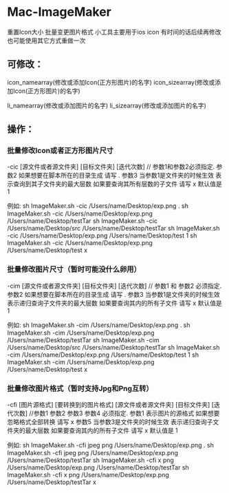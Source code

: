 # Mac-ImageMaker
重置Icon大小 批量变更图片格式 小工具主要用于ios icon 有时间的话后续再修改也可能使用其它方式重做一次

## 可修改：
icon_namearray(修改或添加Icon(正方形图片)的名字)
icon_sizearray(修改或添加Icon(正方形图片)的名字)

li_namearray(修改或添加图片的名字)
li_sizearray(修改或添加图片的名字)

## 操作：

### 批量修改Icon或者正方形图片尺寸

-cic [源文件或者源文件夹] [目标文件夹] [迭代次数]
// 参数1和参数2必须指定.
参数2 如果想要在脚本所在的目录生成 请写 .
参数3 当参数1是文件夹的时候生效 表示查询到其子文件夹的最大层数 如果要查询其所有层数的子文件 请写 x 默认值是 1

例如:
sh ImageMaker.sh -cic /Users/name/Desktop/exp.png . 
sh ImageMaker.sh -cic /Users/name/Desktop/exp.png /Users/name/Desktop/testTar
sh ImageMaker.sh -cic /Users/name/Desktop/src /Users/name/Desktop/testTar
sh ImageMaker.sh -cic /Users/name/Desktop/exp.png /Users/name/Desktop/test 1
sh ImageMaker.sh -cic /Users/name/Desktop/exp.png /Users/name/Desktop/test x

### 批量修改图片尺寸（暂时可能没什么卵用）
-cim [源文件或者源文件夹] [目标文件夹] [迭代次数]
// 参数1 和 参数2 必须指定.
参数2 如果想要在脚本所在的目录生成 请写 .
参数3 当参数1是文件夹的时候生效 表示递归查询子文件夹的最大层数 如果要查询其内的所有子文件 请写 x 默认值是 1

例如:
sh ImageMaker.sh -cim /Users/name/Desktop/exp.png .
sh ImageMaker.sh -cim /Users/name/Desktop/exp.png /Users/name/Desktop/testTar
sh ImageMaker.sh -cim /Users/name/Desktop/src /Users/name/Desktop/testTar
sh ImageMaker.sh -cim /Users/name/Desktop/exp.png /Users/name/Desktop/test 1
sh ImageMaker.sh -cim /Users/name/Desktop/exp.png /Users/name/Desktop/test x

### 批量修改图片格式（暂时支持Jpg和Png互转）
-cfi [图片源格式] [要转换到的图片格式] [源文件或者源文件夹] [目标文件夹] [迭代次数]
//参数1 参数2 参数3 参数4 必须指定.
参数1 表示图片的源格式 如果想要忽略格式全部转换 请写 x
参数5 当参数3是文件夹的时候生效 表示递归查询子文件夹的最大层数 如果要查询其内的所有子文件 请写 x 默认值是 1

例如:
sh ImageMaker.sh -cfi jpeg png /Users/name/Desktop/exp.png .
sh ImageMaker.sh -cfi jpeg png /Users/name/Desktop/exp.png /Users/name/Desktop/testTar
sh ImageMaker.sh -cfi x png /Users/name/Desktop/exp.png /Users/name/Desktop/testTar
sh ImageMaker.sh -cfi x png /Users/name/Desktop/exp.png /Users/name/Desktop/testTar x
